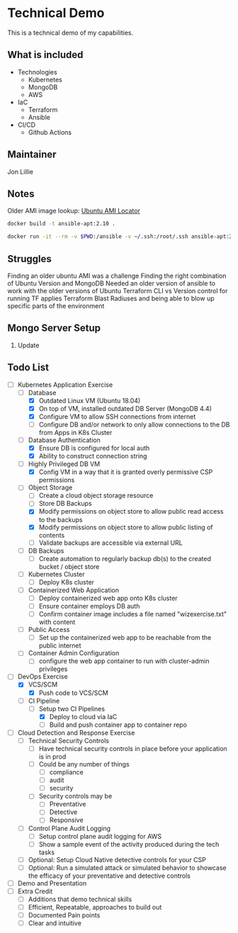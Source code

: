 # Technical Demo

This is a technical demo of my capabilities.

## What is included

- Technologies
  - Kubernetes
  - MongoDB
  - AWS
- IaC
  - Terraform
  - Ansible
- CI/CD
  - Github Actions

## Maintainer

Jon Lillie

## Notes

Older AMI image lookup: [Ubuntu AMI Locator](https://cloud-images.ubuntu.com/locator/ec2/)

```bash
docker build -t ansible-apt:2.10 .
```

```bash
docker run -it --rm -v $PWD:/ansible -v ~/.ssh:/root/.ssh ansible-apt:2.10
```

## Struggles

Finding an older ubuntu AMI was a challenge
Finding the right combination of Ubuntu Version and MongoDB
Needed an older version of ansible to work with the older versions of Ubuntu
Terraform CLI vs Version control for running TF applies
Terraform Blast Radiuses and being able to blow up specific parts of the environment


## Mongo Server Setup

1. Update

## Todo List

- [ ] Kubernetes Application Exercise
  - [ ] Database
    - [x] Outdated Linux VM (Ubuntu 18.04)
    - [x] On top of VM, installed outdated DB Server (MongoDB 4.4)
    - [x] Configure VM to allow SSH connections from internet
    - [ ] Configure DB and/or network to only allow connections to the DB from Apps in K8s Cluster
  - [ ] Database Authentication
    - [X] Ensure DB is configured for local auth
    - [x] Ability to construct connection string
  - [ ] Highly Privileged DB VM
    - [x] Config VM in a way that it is granted overly permissive CSP permissions
  - [ ] Object Storage
    - [ ] Create a cloud object storage resource
    - [ ] Store DB Backups
    - [x] Modify permissions on object store to allow public read access to the backups
    - [x] Modify permissions on object store to allow public listing of contents
    - [ ] Validate backups are accessible via external URL
  - [ ] DB Backups
    - [ ] Create automation to regularly backup db(s) to the created bucket / object store
  - [ ] Kubernetes Cluster
    - [ ] Deploy K8s cluster
  - [ ] Containerized Web Application
    - [ ] Deploy containerized web app onto K8s cluster
    - [ ] Ensure container employs DB auth
    - [ ] Confirm container image includes a file named "wizexercise.txt" with content
  - [ ] Public Access
    - [ ] Set up the containerized web app to be reachable from the public internet
  - [ ] Container Admin Configuration
    - [ ] configure the web app container to run with cluster-admin privileges
- [ ] DevOps Exercise
  - [X] VCS/SCM
    - [X] Push code to VCS/SCM
  - [ ] CI Pipeline
    - [ ] Setup two CI Pipelines
      - [x] Deploy to cloud via IaC
      - [ ] Build and push container app to container repo
- [ ] Cloud Detection and Response Exercise
  - [ ] Technical Security Controls
    - [ ] Have technical security controls in place before your application is in prod
    - [ ] Could be any number of things
      - [ ] compliance
      - [ ] audit
      - [ ] security
    - [ ] Security controls may be
      - [ ] Preventative
      - [ ] Detective
      - [ ] Responsive
  - [ ] Control Plane Audit Logging
    - [ ] Setup control plane audit logging for AWS
    - [ ] Show a sample event of the activity produced during the tech tasks
  - [ ] Optional: Setup Cloud Native detective controls for your CSP
  - [ ] Optional: Run a simulated attack or simulated behavior to showcase the efficacy of your preventative and detective controls
- [ ] Demo and Presentation
- [ ] Extra Credit
  - [ ] Additions that demo technical skills
  - [ ] Efficient, Repeatable, approaches to build out
  - [ ] Documented Pain points
  - [ ] Clear and intuitive
